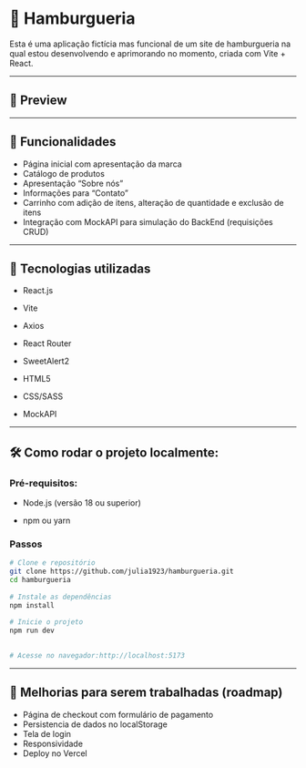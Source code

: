# 🍔 Hamburgueria

Esta é uma aplicação fictícia mas funcional de um site de hamburgueria na qual estou desenvolvendo e aprimorando no momento, criada com Vite + React.

---

## 📸 Preview




---

## 🚀 Funcionalidades

- Página inicial com apresentação da marca
- Catálogo de produtos
- Apresentação “Sobre nós”
- Informações para “Contato”
- Carrinho com adição de itens, alteração de quantidade e exclusão de itens
- Integração com MockAPI para simulação do BackEnd (requisições CRUD)

---

## 🧪 Tecnologias utilizadas

- React.js

- Vite

- Axios

- React Router

- SweetAlert2

- HTML5

- CSS/SASS

- MockAPI

---

## 🛠️ Como rodar o projeto localmente:

### Pré-requisitos:

- Node.js (versão 18 ou superior)

- npm ou yarn

### Passos

```bash
# Clone e repositório
git clone https://github.com/julia1923/hamburgueria.git
cd hamburgueria
    
# Instale as dependências
npm install
    
# Inicie o projeto
npm run dev
    

# Acesse no navegador:http://localhost:5173
```    
---

## 📌 Melhorias para serem trabalhadas (roadmap)

- Página de checkout com formulário de pagamento
- Persistencia de dados no localStorage
- Tela de login
- Responsividade
- Deploy no Vercel
